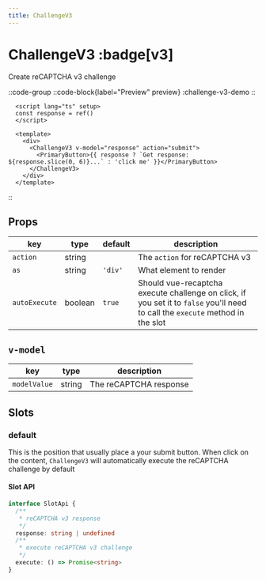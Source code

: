 ```yaml
---
title: ChallengeV3
---
```


# ChallengeV3 :badge[v3]

Create reCAPTCHA v3 challenge

::code-group
  ::code-block{label="Preview" preview}
    :challenge-v3-demo
  ::

  ```vue [Code]
    <script lang="ts" setup>
    const response = ref()
    </script>

    <template>
      <div>
        <ChallengeV3 v-model="response" action="submit">
          <PrimaryButton>{{ response ? `Get response: ${response.slice(0, 6)}...` : 'click me' }}</PrimaryButton>
        </ChallengeV3>
      </div>
    </template>
  ```
::

## Props
| **key**       | **type** | **default** | **description**                                                                                                                 |
|---------------|----------|-------------|---------------------------------------------------------------------------------------------------------------------------------|
| `action`      | string   |             | The `action` for reCAPTCHA v3                                                                                                   |
| `as`          | string   | `'div'`     | What element to render                                                                                                          |
| `autoExecute` | boolean  | `true`      | Should vue-recaptcha execute challenge on click, if you set it to `false` you'll need  to call the `execute` method in the slot |

## `v-model`

| **key**      | **type** | **description**        |
|--------------|----------|------------------------|
| `modelValue` | string   | The reCAPTCHA response |

## Slots

### default
This is the position that usually place a your submit button. When click on the content, `ChallengeV3` will automatically execute the reCAPTCHA challenge by default

#### Slot API

```typescript
interface SlotApi {
  /**
   * reCAPTCHA v3 response
   */
  response: string | undefined
  /**
   * execute reCAPTCHA v3 challenge
   */
  execute: () => Promise<string>
}
```
